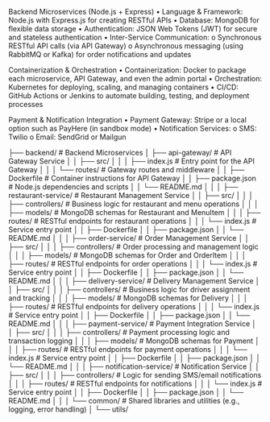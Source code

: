 Backend Microservices (Node.js + Express)
•	Language & Framework: Node.js with Express.js for creating RESTful APIs
•	Database: MongoDB for flexible data storage
•	Authentication: JSON Web Tokens (JWT) for secure and stateless authentication
•	Inter-Service Communication:
        o	Synchronous RESTful API calls (via API Gateway)
        o	Asynchronous messaging (using RabbitMQ or Kafka) for order notifications and updates

Containerization & Orchestration
•	Containerization: Docker to package each microservice, API Gateway, and even the admin portal
•	Orchestration: Kubernetes for deploying, scaling, and managing containers
•	CI/CD: GitHub Actions or Jenkins to automate building, testing, and deployment processes

Payment & Notification Integration
•	Payment Gateway: Stripe or a local option such as PayHere (in sandbox mode)
•	Notification Services:
        o	SMS: Twilio
        o	Email: SendGrid or Mailgun



├── backend/                            # Backend Microservices
│   ├── api-gateway/                  # API Gateway Service
│   │   ├── src/
│   │   │   ├── index.js              # Entry point for the API Gateway
│   │   │   └── routes/               # Gateway routes and middleware
│   │   ├── Dockerfile                # Container instructions for API Gateway
│   │   ├── package.json              # Node.js dependencies and scripts
│   │   └── README.md
│   │
│   ├── restaurant-service/           # Restaurant Management Service
│   │   ├── src/
│   │   │   ├── controllers/          # Business logic for restaurant and menu operations
│   │   │   ├── models/               # MongoDB schemas for Restaurant and MenuItem
│   │   │   ├── routes/               # RESTful endpoints for restaurant operations
│   │   │   └── index.js              # Service entry point
│   │   ├── Dockerfile
│   │   ├── package.json
│   │   └── README.md
│   │
│   ├── order-service/                # Order Management Service
│   │   ├── src/
│   │   │   ├── controllers/          # Order processing and management logic
│   │   │   ├── models/               # MongoDB schemas for Order and OrderItem
│   │   │   ├── routes/               # RESTful endpoints for order operations
│   │   │   └── index.js              # Service entry point
│   │   ├── Dockerfile
│   │   ├── package.json
│   │   └── README.md
│   │
│   ├── delivery-service/             # Delivery Management Service
│   │   ├── src/
│   │   │   ├── controllers/          # Business logic for driver assignment and tracking
│   │   │   ├── models/               # MongoDB schemas for Delivery
│   │   │   ├── routes/               # RESTful endpoints for delivery operations
│   │   │   └── index.js              # Service entry point
│   │   ├── Dockerfile
│   │   ├── package.json
│   │   └── README.md
│   │
│   ├── payment-service/              # Payment Integration Service
│   │   ├── src/
│   │   │   ├── controllers/          # Payment processing logic and transaction logging
│   │   │   ├── models/               # MongoDB schemas for Payment
│   │   │   ├── routes/               # RESTful endpoints for payment operations
│   │   │   └── index.js              # Service entry point
│   │   ├── Dockerfile
│   │   ├── package.json
│   │   └── README.md
│   │
│   ├── notification-service/         # Notification Service
│   │   ├── src/
│   │   │   ├── controllers/          # Logic for sending SMS/email notifications
│   │   │   ├── routes/               # RESTful endpoints for notifications
│   │   │   └── index.js              # Service entry point
│   │   ├── Dockerfile
│   │   ├── package.json
│   │   └── README.md
│   │
│   └── common/                       # Shared libraries and utilities (e.g., logging, error handling)
│       └── utils/
